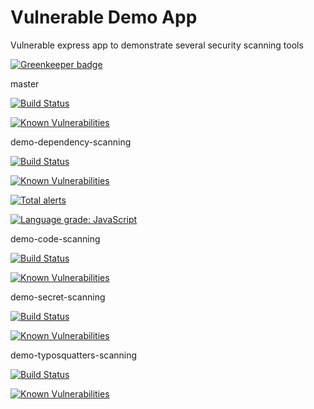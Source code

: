 # Vulnerable Demo App
Vulnerable express app to demonstrate several security scanning tools

[![Greenkeeper badge](https://badges.greenkeeper.io/vulnerable-demo-app/vulnerable-demo-app.svg)](https://greenkeeper.io/)

master 

[![Build Status](https://travis-ci.org/vulnerable-demo-app/vulnerable-demo-app.svg?branch=master)](https://travis-ci.org/vulnerable-demo-app/vulnerable-demo-app)

[![Known Vulnerabilities](https://snyk.io/test/github/vulnerable-demo-app/vulnerable-demo-app/badge.svg)](https://snyk.io/test/github/vulnerable-demo-app/vulnerable-demo-app)

demo-dependency-scanning

[![Build Status](https://travis-ci.org/vulnerable-demo-app/vulnerable-demo-app.svg?branch=demo-dependency-scanning)](https://travis-ci.org/vulnerable-demo-app/vulnerable-demo-app)

[![Known Vulnerabilities](https://snyk.io/test/github/vulnerable-demo-app/vulnerable-demo-app/demo-dependency-scanning/badge.svg)](https://snyk.io/test/github/vulnerable-demo-app/vulnerable-demo-app/demo-dependency-scanning) 

[![Total alerts](https://img.shields.io/lgtm/alerts/g/vulnerable-demo-app/vulnerable-demo-app.svg?logo=lgtm&logoWidth=18)](https://lgtm.com/projects/g/vulnerable-demo-app/vulnerable-demo-app/alerts/)

[![Language grade: JavaScript](https://img.shields.io/lgtm/grade/javascript/g/vulnerable-demo-app/vulnerable-demo-app.svg?logo=lgtm&logoWidth=18)](https://lgtm.com/projects/g/vulnerable-demo-app/vulnerable-demo-app/context:javascript)

demo-code-scanning

[![Build Status](https://travis-ci.org/vulnerable-demo-app/vulnerable-demo-app.svg?branch=demo-code-scanning)](https://travis-ci.org/vulnerable-demo-app/vulnerable-demo-app)

[![Known Vulnerabilities](https://snyk.io/test/github/vulnerable-demo-app/vulnerable-demo-app/demo-code-scanning/badge.svg)](https://snyk.io/test/github/vulnerable-demo-app/vulnerable-demo-app/demo-code-scanning)

demo-secret-scanning

[![Build Status](https://travis-ci.org/vulnerable-demo-app/vulnerable-demo-app.svg?branch=demo-secret-scanning)](https://travis-ci.org/vulnerable-demo-app/vulnerable-demo-app)

[![Known Vulnerabilities](https://snyk.io/test/github/vulnerable-demo-app/vulnerable-demo-app/demo-secret-scanning/badge.svg)](https://snyk.io/test/github/vulnerable-demo-app/vulnerable-demo-app/demo-secret-scanning)

demo-typosquatters-scanning

[![Build Status](https://travis-ci.org/vulnerable-demo-app/vulnerable-demo-app.svg?branch=demo-typosquatters-scanning)](https://travis-ci.org/vulnerable-demo-app/vulnerable-demo-app)

[![Known Vulnerabilities](https://snyk.io/test/github/vulnerable-demo-app/vulnerable-demo-app/demo-typosquatters-scanning/badge.svg)](https://snyk.io/test/github/vulnerable-demo-app/vulnerable-demo-app/demo-typosquatters-scanning)
